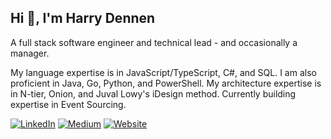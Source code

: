 ## Hi 👋, I'm Harry Dennen

A full stack software engineer and technical lead - and occasionally a manager. 

My language expertise is in JavaScript/TypeScript, C#, and SQL. I am also proficient in Java, Go, Python, and PowerShell.
My architecture expertise is in N-tier, Onion, and Juval Lowy's iDesign method. Currently building expertise in Event Sourcing.

[![LinkedIn](https://img.shields.io/badge/linkedin-%230077B5.svg?style=for-the-badge&logo=linkedin&logoColor=white)](https://www.linkedin.com/in/hdennen/) [![Medium](https://img.shields.io/badge/Medium-12100E?style=for-the-badge&logo=medium&logoColor=white)](https://medium.com/@hazterisk) [![Website](https://img.shields.io/website?url=https://www.harrydennen.com&style=for-the-badge)](https://www.harrydennen.com)


<!--
**hdennen/hdennen** is a ✨ _special_ ✨ repository because its `README.md` (this file) appears on your GitHub profile.

Here are some ideas to get you started:

- 🔭 I’m currently working on ...
- 🌱 I’m currently learning ...
- 👯 I’m looking to collaborate on ...
- 🤔 I’m looking for help with ...
- 💬 Ask me about ...
- 📫 How to reach me: ...
- 😄 Pronouns: ...
- ⚡ Fun fact: ...
-->

